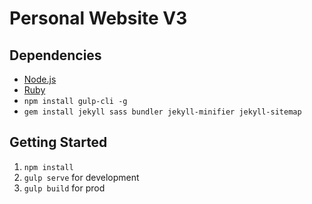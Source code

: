 # Personal Website V3

## Dependencies

- [Node.js](https://github.com/creationix/nvm)
- [Ruby](https://rvm.io/)
- `npm install gulp-cli -g`
- `gem install jekyll sass bundler jekyll-minifier jekyll-sitemap`

## Getting Started

1.  `npm install`
1.  `gulp serve` for development
1.  `gulp build` for prod
